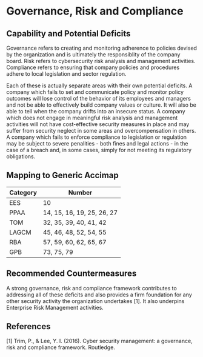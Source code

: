 # Governance, Risk and Compliance

## Capability and Potential Deficits

Governance refers to creating and monitoring adherence to policies devised by the organization and is ultimately the responsiblity of the company board.  Risk refers to cybersecurity risk analysis and management activities. Compliance refers to ensuring that company policies and procedures adhere to local legislation and sector regulation.

Each of these is actually separate areas with their own potential deficits.  A company which fails to set and communicate policy and monitor policy outcomes will lose control of the behavior of its employees and managers and not be able to effectively build company values or culture.  It will also be able to tell when the company drifts into an insecure status.  A company which does not engage in meaningful risk analysis and management activities will not have cost-effective security measures in place and may suffer from security neglect in some areas and overcompensation in others.  A company which fails to enforce compliance to legislation or regulation may be subject to severe penalities - both fines and legal actions - in the case of a breach and, in some cases, simply for not meeting its regulatory obligations.

## Mapping to Generic Accimap

|Category | Number |
| --- | --- |
|EES     |  10    |
|PPAA  | 14, 15, 16, 19, 25, 26, 27|
|TOM   | 32, 35, 39, 40, 41, 42|
|LAGCM | 45, 46, 48, 52, 54, 55 |
|RBA   |57, 59, 60, 62, 65, 67 |
|GPB   | 73, 75, 79 |

## Recommended Countermeasures
A strong governance, risk and compliance framework contributes to addressing all of these deficits and also provides a firm foundation for any other security activity the organization undertakes [1].  It also underpins Enterprise Risk Management activities.


## References
[1] Trim, P., & Lee, Y. I. (2016). Cyber security management: a governance, risk and compliance framework. Routledge.
